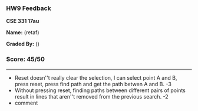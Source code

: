 ### HW9 Feedback

**CSE 331 17au**

**Name:** <student name> (retaf)

**Graded By:** <ta name> (<ta email>)

### Score: 45/50
---

- Reset doesn''t really clear the selection, I can select point A and B, press reset, press find path and get the path betwen A and B. -3
- Without pressing reset, finding paths between different pairs of points result in lines that aren''t removed from the previous search. -2
- comment

